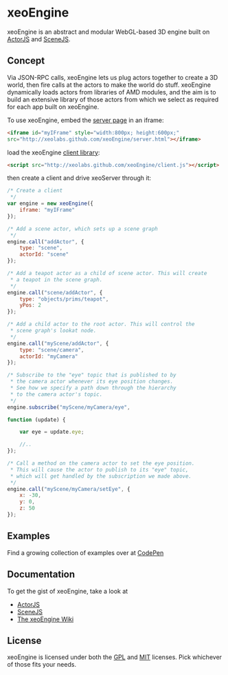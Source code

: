xeoEngine
=========

xeoEngine is an abstract and modular WebGL-based 3D engine built on [ActorJS](http://actorjs.org) and [SceneJS](http://scenejs.org).

## Concept

Via JSON-RPC calls, xeoEngine lets us plug actors together to create a 3D world, then fire calls at the actors to make the world
 do stuff. xeoEngine dynamically loads actors from libraries of AMD modules, and the aim is to build an extensive library of
 those actors from which we select as required for each app built on xeoEngine.

To use xeoEngine, embed the [server page](http://xeolabs.github.com/xeoEngine/server.html) in an iframe:
```html
<iframe id="myIFrame" style="width:800px; height:600px;"
src="http://xeolabs.github.com/xeoEngine/server.html"></iframe>
```
load the xeoEngine [client library](http://xeolabs.github.com/xeoEngine/client.js):
```html
<script src="http://xeolabs.github.com/xeoEngine/client.js"></script>
```
then create a client and drive xeoServer through it:
```javascript
/* Create a client
 */
var engine = new xeoEngine({
    iframe: "myIFrame"
});

/* Add a scene actor, which sets up a scene graph
 */
engine.call("addActor", {
    type: "scene",
    actorId: "scene"
});

/* Add a teapot actor as a child of scene actor. This will create
 * a teapot in the scene graph.
 */
engine.call("scene/addActor", {
    type: "objects/prims/teapot",
    yPos: 2
});

/* Add a child actor to the root actor. This will control the
 * scene graph's lookat node.
 */
engine.call("myScene/addActor", {
    type: "scene/camera",
    actorId: "myCamera"
});

/* Subscribe to the "eye" topic that is published to by
 * the camera actor whenever its eye position changes.
 * See how we specify a path down through the hierarchy
 * to the camera actor's topic.
 */
engine.subscribe("myScene/myCamera/eye",

function (update) {

    var eye = update.eye;

    //..
});

/* Call a method on the camera actor to set the eye position.
 * This will cause the actor to publish to its "eye" topic,
 * which will get handled by the subscription we made above.
 */
engine.call("myScene/myCamera/setEye", {
    x: -30,
    y: 0,
    z: 50
});
```

## Examples
Find a growing collection of examples over at [CodePen](http://codepen.io/collection/BfogF)

## Documentation
To get the gist of xeoEngine, take a look at
* [ActorJS](http://actorjs.org)
* [SceneJS](http://scenejs.org)
* [The xeoEngine Wiki](https://github.com/xeolabs/xeoEngine/wiki)

## License
xeoEngine is licensed under both the [GPL](https://github.com/xeolabs/xeoEngine/blob/master/licenses/GPL_LICENSE.txt)
and [MIT](https://github.com/xeolabs/xeoEngine/blob/master/licenses/MIT_LICENSE.txt) licenses. Pick whichever of those fits your needs.
